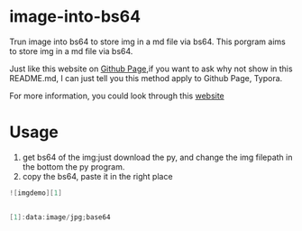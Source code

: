 # image-into-bs64

Trun image into bs64 to store  img in a md file via bs64.
This porgram aims to store img in a md file via bs64.

Just like this website on [Github Page](http://kearney.club/2020/08/28/Image-to-Bs64-via-python/),if you want to ask 
why not show in this README.md, I can just tell you this method apply to Github Page, Typora.


For more information, you could look through this [website](https://blog.csdn.net/weixin_43031092/article/details/106672965)

# Usage

1. get bs64 of the img:just download the py, and change the img filepath in the bottom the py program.
2. copy the bs64, paste it in the right place

```c++
![imgdemo][1]


[1]:data:image/jpg;base64
```




